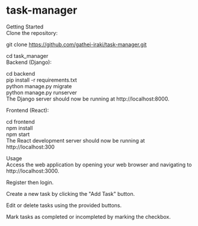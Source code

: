 # task-manager
Getting Started <br>
Clone the repository:<br>

git clone https://github.com/gathei-iraki/task-manager.git<br>

cd task_manager<br>
Backend (Django):<br>

cd backend<br>
pip install -r requirements.txt<br>
python manage.py migrate<br>
python manage.py runserver<br>
The Django server should now be running at http://localhost:8000.<br>


Frontend (React):<br>

cd frontend<br>
npm install<br>
npm start<br>
The React development server should now be running at http://localhost:300<br>


Usage<br>
Access the web application by opening your web browser and navigating to http://localhost:3000.<br>

Register then login.<br>

Create a new task by clicking the "Add Task" button.<br>

Edit or delete tasks using the provided buttons.<br>

Mark tasks as completed or incompleted by marking the checkbox.
